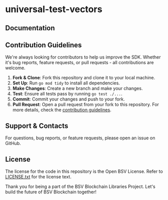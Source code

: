 # universal-test-vectors

[//]: # (TODO: ADD SUMMARY)

## Documentation

[//]: # (TODO: ADD DOCUMENTATION)

## Contribution Guidelines

We're always looking for contributors to help us improve the SDK. Whether it's bug reports, feature requests, or pull requests - all contributions are welcome.

1. **Fork & Clone**: Fork this repository and clone it to your local machine.
2. **Set Up**: Run `go mod tidy` to install all dependencies.
3. **Make Changes**: Create a new branch and make your changes.
4. **Test**: Ensure all tests pass by running `go test ./...`.
5. **Commit**: Commit your changes and push to your fork.
6. **Pull Request**: Open a pull request from your fork to this repository.
   For more details, check the [contribution guidelines](./CONTRIBUTING.md).

## Support & Contacts

For questions, bug reports, or feature requests, please open an issue on GitHub.

## License

The license for the code in this repository is the Open BSV License. Refer to [LICENSE.txt](./LICENSE) for the license text.

Thank you for being a part of the BSV Blockchain Libraries Project. Let's build the future of BSV Blockchain together!
